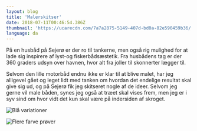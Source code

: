 ```yaml
---
layout: blog
title: 'Malerskitser'
date: 2018-07-11T00:46:54.386Z
thumbnail: 'https://ucarecdn.com/7a7a2875-5149-407d-bd0a-82e590459b36/'
language: da
---
```


P&aring; en husb&aring;d p&aring; Sejer&oslash; er der ro til tankerne, men ogs&aring; rig mulighed for at lade sig inspirere af lyst-og fiskerb&aring;ds&aelig;stetik. Fra husb&aring;dens tag er der 360 graders udsyn over havnen, hvor alt fra joller til skonnerter l&aelig;gger til.

Selvom den lille motorb&aring;d endnu ikke er klar til at blive malet, har jeg alligevel g&aring;et og leget lidt med tanken om hvordan det endelige resultat skal give sig ud, og p&aring; Sejer&oslash; fik jeg skitseret nogle af de ideer. Selvom jeg gerne vil male b&aring;den, synes jeg ogs&aring; at tr&aelig;et skal vises frem, men jeg er i syv sind om hvor vidt det kun skal v&aelig;re p&aring; indersiden af skroget.

![Blå variationer](https://ucarecdn.com/49f61041-50ab-4708-a2cb-5330106f5fca/)

![Flere farve prøver](https://ucarecdn.com/7a7a2875-5149-407d-bd0a-82e590459b36/)
